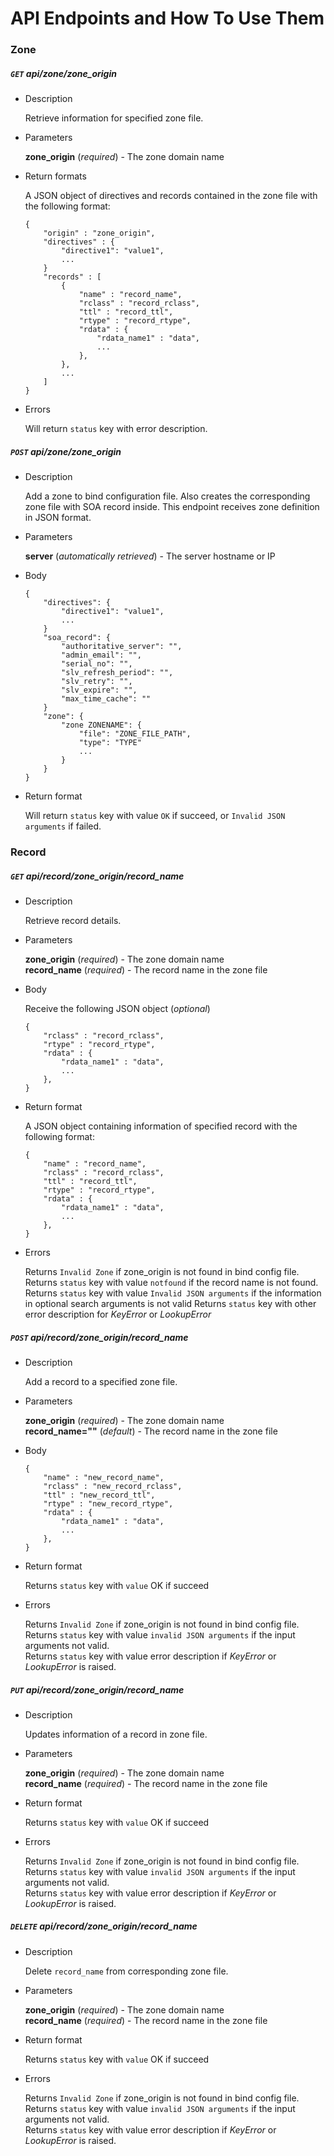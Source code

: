 # API Endpoints and How To Use Them

### Zone
##### `GET` api/zone/_zone_origin_
*   Description

    Retrieve information for specified zone file.

*   Parameters

    __zone_origin__ (_required_) - The zone domain name

*   Return formats

    A JSON object of directives and records contained in the zone file with the following format:
    ```
    {
        "origin" : "zone_origin",
        "directives" : {
            "directive1": "value1",
            ...
        }
        "records" : [
            {
                "name" : "record_name",
                "rclass" : "record_rclass",
                "ttl" : "record_ttl",
                "rtype" : "record_rtype",
                "rdata" : {
                    "rdata_name1" : "data",
                    ...
                },
            },
            ...
        ]
    }
    ```

*   Errors

    Will return `status` key with error description.

##### `POST` api/zone/_zone_origin_
*   Description

    Add a zone to bind configuration file. Also creates the corresponding zone file with SOA record inside. This endpoint receives zone definition in JSON format.

*   Parameters

    __server__ (_automatically retrieved_) - The server hostname or IP

*   Body

    ```
    {
        "directives": {
            "directive1": "value1",
            ...
        }
        "soa_record": {
            "authoritative_server": "",
            "admin_email": "",
            "serial_no": "",
            "slv_refresh_period": "",
            "slv_retry": "",
            "slv_expire": "",
            "max_time_cache": ""
        }
        "zone": {
            "zone ZONENAME": {
                "file": "ZONE_FILE_PATH",
                "type": "TYPE"
                ...
            }
        }
    }
    ```

*   Return format

    Will return `status` key with value `OK` if succeed, or `Invalid JSON arguments` if failed.

### Record
##### `GET` api/record/_zone_origin_/_record_name_
*   Description

    Retrieve record details.

*   Parameters

    __zone_origin__ (_required_) - The zone domain name <br>
    __record_name__ (_required_) - The record name in the zone file

*   Body

    Receive the following JSON object (_optional_)
    ```
    {
        "rclass" : "record_rclass",
        "rtype" : "record_rtype",
        "rdata" : {
            "rdata_name1" : "data",
            ...
        },
    }
    ```
*   Return format

    A JSON object containing information of specified record with the following format:
    ```
    {
        "name" : "record_name",
        "rclass" : "record_rclass",
        "ttl" : "record_ttl",
        "rtype" : "record_rtype",
        "rdata" : {
            "rdata_name1" : "data",
            ...
        },
    }
    ```

*   Errors

    Returns `Invalid Zone` if zone_origin is not found in bind config file. <br>
    Returns `status` key with value `notfound` if the record name is not found. <br>
    Returns `status` key with value `Invalid JSON arguments` if the information in optional search arguments is not valid
    Returns `status` key with other error description for _KeyError_ or _LookupError_

##### `POST` api/record/_zone_origin_/_record_name_
*   Description

    Add a record to a specified zone file.

*   Parameters

    __zone_origin__ (_required_) - The zone domain name <br>
    __record_name=""__ (_default_) - The record name in the zone file
*   Body
    ```
    {
        "name" : "new_record_name",
        "rclass" : "new_record_rclass",
        "ttl" : "new_record_ttl",
        "rtype" : "new_record_rtype",
        "rdata" : {
            "rdata_name1" : "data",
            ...
        },
    }
    ```
*   Return format

    Returns `status` key with `value` OK if succeed
*   Errors

    Returns `Invalid Zone` if zone_origin is not found in bind config file. <br>
    Returns `status` key with value `invalid JSON arguments` if the input arguments not valid.<br>
    Returns `status` key with value error description if _KeyError_ or _LookupError_ is raised.

##### `PUT` api/record/_zone_origin_/_record_name_
*   Description

    Updates information of a record in zone file.

*   Parameters

    __zone_origin__ (_required_) - The zone domain name <br>
    __record_name__ (_required_) - The record name in the zone file

*   Return format

    Returns `status` key with `value` OK if succeed

*   Errors

    Returns `Invalid Zone` if zone_origin is not found in bind config file. <br>
    Returns `status` key with value `invalid JSON arguments` if the input arguments not valid.<br>
    Returns `status` key with value error description if _KeyError_ or _LookupError_ is raised.

##### `DELETE` api/record/_zone_origin_/_record_name_
*   Description

    Delete `record_name` from corresponding zone file.

*   Parameters

    __zone_origin__ (_required_) - The zone domain name <br>
    __record_name__ (_required_) - The record name in the zone file

*   Return format

    Returns `status` key with `value` OK if succeed
*   Errors

    Returns `Invalid Zone` if zone_origin is not found in bind config file. <br>
    Returns `status` key with value `invalid JSON arguments` if the input arguments not valid.<br>
    Returns `status` key with value error description if _KeyError_ or _LookupError_ is raised.
